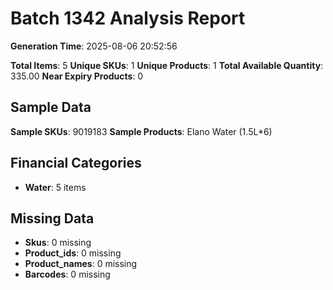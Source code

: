 # Batch 1342 Analysis Report

**Generation Time**: 2025-08-06 20:52:56

**Total Items**: 5
**Unique SKUs**: 1
**Unique Products**: 1
**Total Available Quantity**: 335.00
**Near Expiry Products**: 0

## Sample Data
**Sample SKUs**: 9019183
**Sample Products**: Elano Water (1.5L*6)

## Financial Categories
- **Water**: 5 items

## Missing Data
- **Skus**: 0 missing
- **Product_ids**: 0 missing
- **Product_names**: 0 missing
- **Barcodes**: 0 missing

